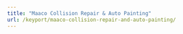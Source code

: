 ```yaml
---
title: "Maaco Collision Repair & Auto Painting"
url: /keyport/maaco-collision-repair-and-auto-painting/
---
```

